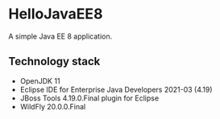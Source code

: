 # HelloJavaEE8
A simple Java EE 8 application.

## Technology stack
* OpenJDK 11
* Eclipse IDE for Enterprise Java Developers 2021-03 (4.19)
* JBoss Tools 4.19.0.Final plugin for Eclipse
* WildFly 20.0.0.Final
